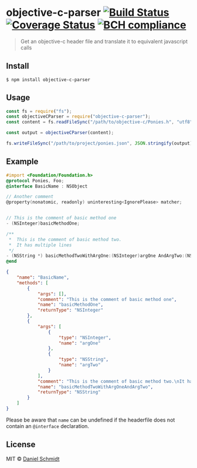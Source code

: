 # objective-c-parser [![Build Status](https://travis-ci.org/DanielMSchmidt/objective-c-parser.svg?branch=master)](https://travis-ci.org/DanielMSchmidt/objective-c-parser) [![Coverage Status](https://coveralls.io/repos/github/DanielMSchmidt/objective-c-parser/badge.svg?branch=master)](https://coveralls.io/github/DanielMSchmidt/objective-c-parser?branch=master) [![BCH compliance](https://bettercodehub.com/edge/badge/DanielMSchmidt/objective-c-parser?branch=master)](https://bettercodehub.com/)

> Get an objective-c header file and translate it to equivalent javascript calls

## Install

```
$ npm install objective-c-parser
```

## Usage

```js
const fs = require("fs");
const objectiveCParser = require("objective-c-parser");
const content = fs.readFileSync("/path/to/objective-c/Ponies.h", "utf8");

const output = objectiveCParser(content);

fs.writeFileSync("/path/to/project/ponies.json", JSON.stringify(output));
```

## Example

```objective-c
#import <Foundation/Foundation.h>
@protocol Ponies, Foo;
@interface BasicName : NSObject

// Another comment
@property(nonatomic, readonly) uninteresting<IgnorePlease> matcher;


// This is the comment of basic method one
- (NSInteger)basicMethodOne;

/**
 *  This is the comment of basic method two.
 *  It has multiple lines
 */
- (NSString *) basicMethodTwoWithArgOne:(NSInteger)argOne AndArgTwo:(NSString *)argTwo;
@end
```

```json
{
	"name": "BasicName",
	"methods": [
		{
			"args": [],
			"comment": "This is the comment of basic method one",
			"name": "basicMethodOne",
			"returnType": "NSInteger"
		},
		{
			"args": [
				{
					"type": "NSInteger",
					"name": "argOne"
				},
				{
					"type": "NSString",
					"name": "argTwo"
				}
			],
			"comment": "This is the comment of basic method two.\nIt has multiple lines",
			"name": "basicMethodTwoWithArgOneAndArgTwo",
			"returnType": "NSString"
		}
	]
}
```

Please be aware that `name` can be undefined if the headerfile does not contain an `@interface` declaration.

## License

MIT © [Daniel Schmidt](http://danielmschmidt.de)
